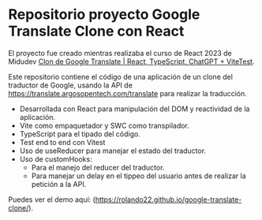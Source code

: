 # Repositorio proyecto Google Translate Clone con React

El proyecto fue creado mientras realizaba el curso de React 2023 de Midudev [Clon de Google Translate | React, TypeScript, ChatGPT + ViteTest](https://www.youtube.com/@midulive).

Este repositorio contiene el código de una aplicación de un clone del traductor de Google, usando la API de https://translate.argosopentech.com/translate para realizar la traducción.

- Desarrollada con React para manipulación del DOM y reactividad de la aplicación.
- Vite como empaquetador y SWC como transpilador.
- TypeScript para el tipado del código.
- Test end to end con Vitest
- Uso de useReducer para manejar el estado del traductor.
- Uso de customHooks:
    - Para el manejo del reducer del traductor.
    - Para manejar un delay en el tippeo del usuario antes de realizar la petición a la API.

Puedes ver el demo aquí: (https://rolando22.github.io/google-translate-clone/).
